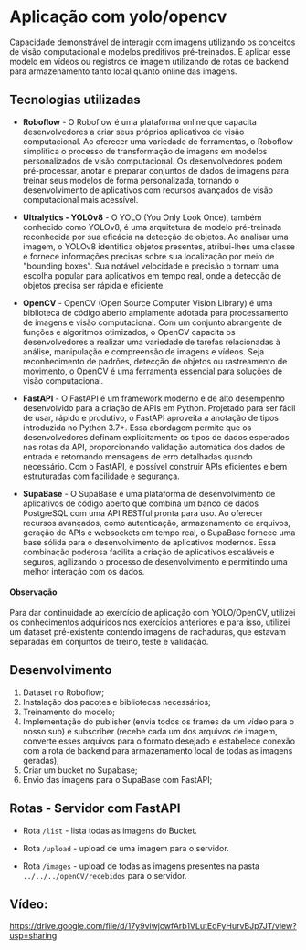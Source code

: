 # Aplicação com yolo/opencv

Capacidade demonstrável de interagir com imagens utilizando os conceitos de visão computacional e modelos preditivos pré-treinados. E aplicar esse modelo em vídeos ou registros de imagem utilizando de rotas de backend para armazenamento tanto local quanto online das imagens.  

## Tecnologias utilizadas

- **Roboflow** - O Roboflow é uma plataforma online que capacita desenvolvedores a criar seus próprios aplicativos de visão computacional. Ao oferecer uma variedade de ferramentas, o Roboflow simplifica o processo de transformação de imagens em modelos personalizados de visão computacional. Os desenvolvedores podem pré-processar, anotar e preparar conjuntos de dados de imagens para treinar seus modelos de forma personalizada, tornando o desenvolvimento de aplicativos com recursos avançados de visão computacional mais acessível.

- **Ultralytics - YOLOv8** - O YOLO (You Only Look Once), também conhecido como YOLOv8, é uma arquitetura de modelo pré-treinada reconhecida por sua eficácia na detecção de objetos. Ao analisar uma imagem, o YOLOv8 identifica objetos presentes, atribui-lhes uma classe e fornece informações precisas sobre sua localização por meio de "bounding boxes". Sua notável velocidade e precisão o tornam uma escolha popular para aplicativos em tempo real, onde a detecção de objetos precisa ser rápida e eficiente.

- **OpenCV** - OpenCV (Open Source Computer Vision Library) é uma biblioteca de código aberto amplamente adotada para processamento de imagens e visão computacional. Com um conjunto abrangente de funções e algoritmos otimizados, o OpenCV capacita os desenvolvedores a realizar uma variedade de tarefas relacionadas à análise, manipulação e compreensão de imagens e vídeos. Seja reconhecimento de padrões, detecção de objetos ou rastreamento de movimento, o OpenCV é uma ferramenta essencial para soluções de visão computacional.

- **FastAPI** - O FastAPI é um framework moderno e de alto desempenho desenvolvido para a criação de APIs em Python. Projetado para ser fácil de usar, rápido e produtivo, o FastAPI aproveita a anotação de tipos introduzida no Python 3.7+. Essa abordagem permite que os desenvolvedores definam explicitamente os tipos de dados esperados nas rotas da API, proporcionando validação automática dos dados de entrada e retornando mensagens de erro detalhadas quando necessário. Com o FastAPI, é possível construir APIs eficientes e bem estruturadas com facilidade e segurança.

- **SupaBase** - O SupaBase é uma plataforma de desenvolvimento de aplicativos de código aberto que combina um banco de dados PostgreSQL com uma API RESTful pronta para uso. Ao oferecer recursos avançados, como autenticação, armazenamento de arquivos, geração de APIs e websockets em tempo real, o SupaBase fornece uma base sólida para o desenvolvimento de aplicativos modernos. Essa combinação poderosa facilita a criação de aplicativos escaláveis e seguros, agilizando o processo de desenvolvimento e permitindo uma melhor interação com os dados.

#### Observação

Para dar continuidade ao exercício de aplicação com YOLO/OpenCV, utilizei os conhecimentos adquiridos nos exercícios anteriores e para isso, utilizei um dataset pré-existente contendo imagens de rachaduras, que estavam separadas em conjuntos de treino, teste e validação.

## Desenvolvimento

1. Dataset no Roboflow;
2. Instalação dos pacotes e bibliotecas necessários;
3. Treinamento do modelo;
4. Implementação do publisher (envia todos os frames de um vídeo para o nosso sub) e subscriber (recebe cada um dos arquivos de imagem, converte esses arquivos para o formato desejado e estabelece conexão com a rota de backend para armazenamento local de todas as imagens geradas);
5. Criar um bucket no Supabase;
6. Envio das imagens para o SupaBase com FastAPI;

## Rotas - Servidor com FastAPI 

- Rota `/list` - lista todas as imagens do Bucket.

- Rota `/upload` - upload de uma imagem para o servidor.

- Rota `/images` - upload de todas as imagens presentes na pasta `../../../openCV/recebidos` para o servidor.

## Vídeo: 
https://drive.google.com/file/d/17y9viwjcwfArb1VLutEdFyHurvBJp7JT/view?usp=sharing
